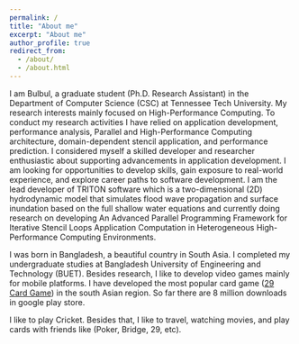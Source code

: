 ```yaml
---
permalink: /
title: "About me"
excerpt: "About me"
author_profile: true
redirect_from: 
  - /about/
  - /about.html
---
```


I am Bulbul, a graduate student (Ph.D. Research Assistant) in the Department of Computer Science (CSC) at Tennessee Tech University. My research interests mainly focused on High-Performance Computing. To conduct my research activities I have relied on application development, performance analysis, Parallel and High-Performance Computing architecture, domain-dependent stencil application, and performance prediction. I considered myself a skilled developer and researcher enthusiastic about supporting advancements in application development. I am looking for opportunities to develop skills, gain exposure to real-world experience, and explore career paths to software development. I am the lead developer of TRITON software which is a two-dimensional (2D) hydrodynamic model that simulates flood wave propagation and surface inundation based on the full shallow water equations and currently doing research on developing An Advanced Parallel Programming Framework for Iterative Stencil Loops Application Computation in Heterogeneous High-Performance Computing Environments.

I was born in Bangladesh, a beautiful country in South Asia. I completed my undergraduate studies at Bangladesh University of Engineering and Technology (BUET). Besides research, I like to develop video games mainly for mobile platforms. I have developed the most popular card game ([29 Card Game](https://play.google.com/store/apps/details?id=com.BS_Pias.twentynine&hl=en_US)) in the south Asian region. So far there are 8 million downloads in google play store.

I like to play Cricket. Besides that, I like to travel, watching movies, and play cards with friends like (Poker, Bridge, 29, etc).
